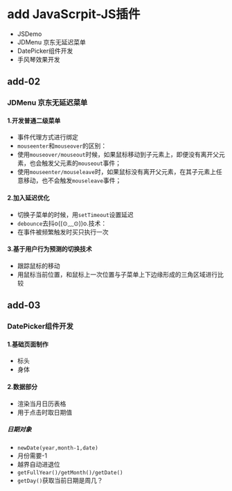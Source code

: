 # add JavaScrpit-JS插件
* JSDemo
* JDMenu 京东无延迟菜单
* DatePicker组件开发
* 手风琴效果开发


## add-02
### JDMenu 京东无延迟菜单
#### 1.开发普通二级菜单

* 事件代理方式进行绑定
* `mouseenter`和`mouseover`的区别：
* 使用`mouseover/mouseout`时候，如果鼠标移动到子元素上，即便没有离开父元素，也会触发父元素的`mouseout`事件；
* 使用`mouseenter/mouseleave`时，如果鼠标没有离开父元素，在其子元素上任意移动，也不会触发`mouseleave`事件；

#### 2.加入延迟优化
* 切换子菜单的时候，用`setTimeout`设置延迟
* `debounce`去抖o((⊙﹏⊙))o.技术：
* 在事件被频繁触发时买只执行一次

#### 3.基于用户行为预测的切换技术

* 跟踪鼠标的移动
* 用鼠标当前位置，和鼠标上一次位置与子菜单上下边缘形成的三角区域进行比较

## add-03
### DatePicker组件开发
#### 1.基础页面制作

* 标头
* 身体

#### 2.数据部分

* 渲染当月日历表格
* 用于点击时取日期值

##### 日期对象

* `newDate(year,month-1,date)`
* 月份需要-1
* 越界自动进退位
* `getFullYear()/getMonth()/getDate()`
* `getDay()`获取当前日期是周几？

